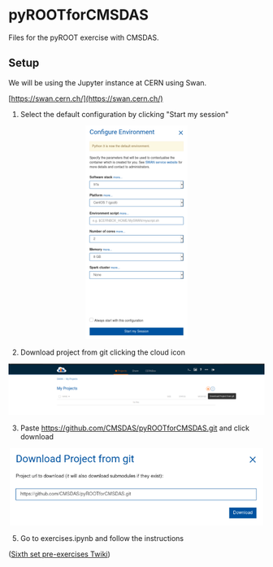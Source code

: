 # pyROOTforCMSDAS
Files for the pyROOT exercise with CMSDAS.

## Setup

We will be using the Jupyter instance at CERN using Swan.

[https://swan.cern.ch/](https://swan.cern.ch/)

1. Select the default configuration by clicking "Start my session"
<p align="center">
  <img src="pictures/default.png" width="200"/>
</p>

2. Download project from git clicking the cloud icon
<p align="center">
  <img src="pictures/cloud.png" width="700"/>
</p>

3. Paste https://github.com/CMSDAS/pyROOTforCMSDAS.git and click download
<p align="center">
  <img src="pictures/git.png" width="500"/>
</p>

5. Go to exercises.ipynb and follow the instructions

([Sixth set pre-exercises Twiki](https://twiki.cern.ch/twiki/bin/viewauth/CMS/SWGuideCMSDataAnalysisSchoolPreExerciseSixthSet))